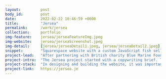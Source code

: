 ```yaml
---
layout:         post
body_id:        post
date:           2022-02-22 10:46:59 +0000
title:          "Jersea"
permalink:      /work/jersea
collection:     portfolio
img-feature:    jersea/jerseaFeatureImg.jpeg
img-website:    jersea/jerseaScreenshot.jpeg
img-detail:     [jersea/jerseaDetail1.jpeg, jersea/jerseaDetail2.jpeg]
snippet:        "Squarespace website with a custom JavaScript fish sellers map"
project-lead:   "After partnering with British charity Blue Marine Foundation, Jersea needed an online home for their Fish of The Month campaign."
project-intro:  "The Jersea project started with a copywriting brief. Their team wanted the new website to invoke the deep sense of connection that islanders feel for Jersey's coastline and waters."
project-stack:  "In designing and building the website, it was important to make it easy for the Jersea team to add a new fish page each month, in line with their ongoing marketing campaign. Using Squarespace gives Jersea maximum flexibility for updating the website in the future. We built a bespoke Squarespace theme to compliment their excellent existing branding."
project-link:   https://jersea.je
---
```

